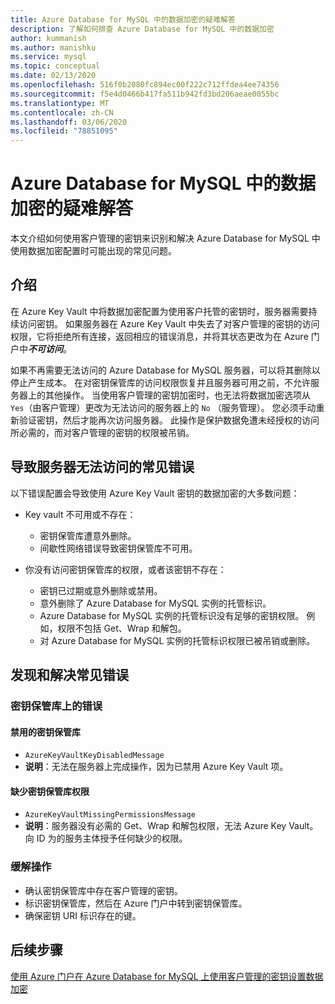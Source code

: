 ```yaml
---
title: Azure Database for MySQL 中的数据加密的疑难解答
description: 了解如何排查 Azure Database for MySQL 中的数据加密
author: kummanish
ms.author: manishku
ms.service: mysql
ms.topic: conceptual
ms.date: 02/13/2020
ms.openlocfilehash: 516f0b2080fc894ec00f222c712ffdea4ee74356
ms.sourcegitcommit: f5e4d0466b417fa511b942fd3bd206aeae0055bc
ms.translationtype: MT
ms.contentlocale: zh-CN
ms.lasthandoff: 03/06/2020
ms.locfileid: "78851095"
---
```

# <a name="troubleshoot-data-encryption-in-azure-database-for-mysql"></a>Azure Database for MySQL 中的数据加密的疑难解答

本文介绍如何使用客户管理的密钥来识别和解决 Azure Database for MySQL 中使用数据加密配置时可能出现的常见问题。

## <a name="introduction"></a>介绍

在 Azure Key Vault 中将数据加密配置为使用客户托管的密钥时，服务器需要持续访问密钥。 如果服务器在 Azure Key Vault 中失去了对客户管理的密钥的访问权限，它将拒绝所有连接，返回相应的错误消息，并将其状态更改为在 Azure 门户中***不可访问***。

如果不再需要无法访问的 Azure Database for MySQL 服务器，可以将其删除以停止产生成本。 在对密钥保管库的访问权限恢复并且服务器可用之前，不允许服务器上的其他操作。 当使用客户管理的密钥加密时，也无法将数据加密选项从 `Yes`（由客户管理）更改为无法访问的服务器上的 `No` （服务管理）。 您必须手动重新验证密钥，然后才能再次访问服务器。 此操作是保护数据免遭未经授权的访问所必需的，而对客户管理的密钥的权限被吊销。

## <a name="common-errors-that-cause-the-server-to-become-inaccessible"></a>导致服务器无法访问的常见错误

以下错误配置会导致使用 Azure Key Vault 密钥的数据加密的大多数问题：

- Key vault 不可用或不存在：
  - 密钥保管库遭意外删除。
  - 间歇性网络错误导致密钥保管库不可用。

- 你没有访问密钥保管库的权限，或者该密钥不存在：
  - 密钥已过期或意外删除或禁用。
  - 意外删除了 Azure Database for MySQL 实例的托管标识。
  - Azure Database for MySQL 实例的托管标识没有足够的密钥权限。 例如，权限不包括 Get、Wrap 和解包。
  - 对 Azure Database for MySQL 实例的托管标识权限已被吊销或删除。

## <a name="identify-and-resolve-common-errors"></a>发现和解决常见错误

### <a name="errors-on-the-key-vault"></a>密钥保管库上的错误

#### <a name="disabled-key-vault"></a>禁用的密钥保管库

- `AzureKeyVaultKeyDisabledMessage`
- **说明**：无法在服务器上完成操作，因为已禁用 Azure Key Vault 项。

#### <a name="missing-key-vault-permissions"></a>缺少密钥保管库权限

- `AzureKeyVaultMissingPermissionsMessage`
- **说明**：服务器没有必需的 Get、Wrap 和解包权限，无法 Azure Key Vault。 向 ID 为的服务主体授予任何缺少的权限。

### <a name="mitigation"></a>缓解操作

- 确认密钥保管库中存在客户管理的密钥。
- 标识密钥保管库，然后在 Azure 门户中转到密钥保管库。
- 确保密钥 URI 标识存在的键。

## <a name="next-steps"></a>后续步骤

[使用 Azure 门户在 Azure Database for MySQL 上使用客户管理的密钥设置数据加密](howto-data-encryption-portal.md)
